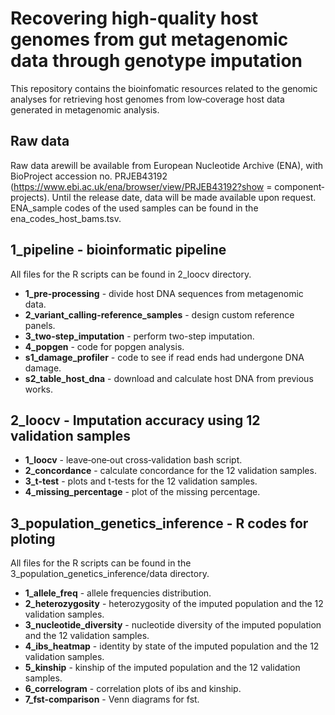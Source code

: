 # Recovering high-quality host genomes from gut metagenomic data through genotype imputation

This repository contains the bioinfomatic resources related to the genomic analyses for retrieving host genomes from low‐coverage host data generated in metagenomic analysis.

## Raw data
Raw data arewill be available from European Nucleotide Archive (ENA), with BioProject accession no. PRJEB43192 (https://www.ebi.ac.uk/ena/browser/view/PRJEB43192?show = component‐projects). Until the release date, data will be made available upon request. ENA_sample codes of the used samples can be found in the ena_codes_host_bams.tsv.

## 1_pipeline - bioinformatic pipeline
All files for the R scripts can be found in 2_loocv directory.
- **1_pre-processing** - divide host DNA sequences from metagenomic data.
- **2_variant_calling-reference_samples** - design custom reference panels.
- **3_two-step_imputation** - perform two-step imputation.
- **4_popgen** - code for popgen analysis. 
- **s1_damage_profiler** - code to see if read ends had undergone DNA damage.
- **s2_table_host_dna** - download and calculate host DNA from previous works. 

## 2_loocv - Imputation accuracy using 12 validation samples
- **1_loocv** - leave‐one‐out cross‐validation bash script.
- **2_concordance** - calculate concordance for the 12 validation samples.
- **3_t-test** - plots and t-tests for the 12 validation samples.
- **4_missing_percentage** - plot of the missing percentage.

## 3_population_genetics_inference - R codes for ploting
All files for the R scripts can be found in the 3_population_genetics_inference/data directory.
- **1_allele_freq** - allele frequencies distribution.
- **2_heterozygosity** - heterozygosity of the imputed population and the 12 validation samples.
- **3_nucleotide_diversity** - nucleotide diversity of the imputed population and the 12 validation samples.
- **4_ibs_heatmap** - identity by state of the imputed population and the 12 validation samples.
- **5_kinship** - kinship of the imputed population and the 12 validation samples.
- **6_correlogram** - correlation plots of ibs and kinship.
- **7_fst-comparison** - Venn diagrams for fst.
